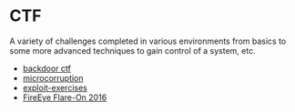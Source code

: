 # CTF
A variety of challenges completed in various environments from basics to some more advanced techniques to gain control of a system, etc.

- [backdoor ctf](https://backdoor.sdslabs.co)
- [microcorruption](https://microcorruption.com)
- [exploit-exercises](http://exploit-exercises.com)
- [FireEye Flare-On 2016](https://www.fireeye.com/blog/threat-research/2016/11/2016_flare-on_challe.html)
